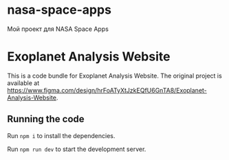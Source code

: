 # nasa-space-apps
Мой проект для NASA Space Apps

# Exoplanet Analysis Website

This is a code bundle for Exoplanet Analysis Website. The original project is available at https://www.figma.com/design/hrFoATyXtJzkEQfU6GnTA8/Exoplanet-Analysis-Website.

## Running the code

Run `npm i` to install the dependencies.

Run `npm run dev` to start the development server.